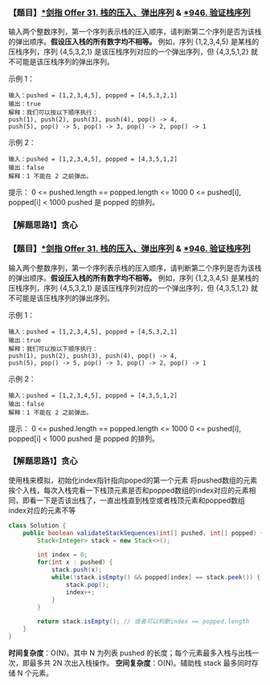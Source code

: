 ### 【题目】[*剑指 Offer 31. 栈的压入、弹出序列](https://leetcode-cn.com/problems/zhan-de-ya-ru-dan-chu-xu-lie-lcof/) & [*946. 验证栈序列](https://leetcode-cn.com/problems/validate-stack-sequences/)
输入两个整数序列，第一个序列表示栈的压入顺序，请判断第二个序列是否为该栈的弹出顺序。**假设压入栈的所有数字均不相等。** 例如，序列 {1,2,3,4,5} 是某栈的压栈序列，序列 {4,5,3,2,1} 是该压栈序列对应的一个弹出序列，但 {4,3,5,1,2} 就不可能是该压栈序列的弹出序列。

示例 1：

	输入：pushed = [1,2,3,4,5], popped = [4,5,3,2,1]
	输出：true
	解释：我们可以按以下顺序执行：
	push(1), push(2), push(3), push(4), pop() -> 4,
	push(5), pop() -> 5, pop() -> 3, pop() -> 2, pop() -> 1
示例 2：

	输入：pushed = [1,2,3,4,5], popped = [4,3,5,1,2]
	输出：false
	解释：1 不能在 2 之前弹出。

提示：
0 <= pushed.length == popped.length <= 1000
0 <= pushed[i], popped[i] < 1000
pushed 是 popped 的排列。

### 【解题思路1】贪心
### 【题目】[*剑指 Offer 31. 栈的压入、弹出序列](https://leetcode-cn.com/problems/zhan-de-ya-ru-dan-chu-xu-lie-lcof/) & [*946. 验证栈序列](https://leetcode-cn.com/problems/validate-stack-sequences/)
输入两个整数序列，第一个序列表示栈的压入顺序，请判断第二个序列是否为该栈的弹出顺序。**假设压入栈的所有数字均不相等。** 例如，序列 {1,2,3,4,5} 是某栈的压栈序列，序列 {4,5,3,2,1} 是该压栈序列对应的一个弹出序列，但 {4,3,5,1,2} 就不可能是该压栈序列的弹出序列。

示例 1：

	输入：pushed = [1,2,3,4,5], popped = [4,5,3,2,1]
	输出：true
	解释：我们可以按以下顺序执行：
	push(1), push(2), push(3), push(4), pop() -> 4,
	push(5), pop() -> 5, pop() -> 3, pop() -> 2, pop() -> 1
示例 2：

	输入：pushed = [1,2,3,4,5], popped = [4,3,5,1,2]
	输出：false
	解释：1 不能在 2 之前弹出。

提示：
0 <= pushed.length == popped.length <= 1000
0 <= pushed[i], popped[i] < 1000
pushed 是 popped 的排列。

### 【解题思路1】贪心
使用栈来模拟，初始化index指针指向poped的第一个元素
将pushed数组的元素挨个入栈，每次入栈完看一下栈顶元素是否和popped数组的index对应的元素相同，即看一下是否该出栈了，一直出栈直到栈空或者栈顶元素和popped数组index对应的元素不等

```java
class Solution {
    public boolean validateStackSequences(int[] pushed, int[] popped) {
        Stack<Integer> stack = new Stack<>();

        int index = 0;
        for(int x : pushed) {
            stack.push(x);
            while(!stack.isEmpty() && popped[index] == stack.peek()) {
                stack.pop();
                index++;
            }
        }

        return stack.isEmpty(); // 或者可以判断index == popped.length
    }
}
```

**时间复杂度**：O(N)。其中 N 为列表 pushed 的长度；每个元素最多入栈与出栈一次，即最多共 2N 次出入栈操作。
**空间复杂度**：O(N)。辅助栈 stack 最多同时存储 N 个元素。